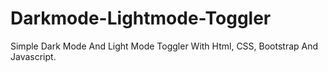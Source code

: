 # Darkmode-Lightmode-Toggler
Simple Dark Mode And Light Mode Toggler With Html, CSS, Bootstrap And Javascript.
